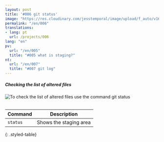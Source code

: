 ```yaml
---
layout: post
title: '#006 git status'
image: "https://res.cloudinary.com/jesstemporal/image/upload/f_auto/v1642878594/gitfichas/en/006/thumbnail_xktgvb.jpg"
permalink: "/en/006"
translations:
- lang: pt
  url: /projects/006
lang: "en"
pv:
  url: "/en/005"
  title: "#005 what is staging?"
nt:
  url: "/en/007"
  title: "#007 git log"
---
```

##### Checking the list of altered files

<img alt="To check the list of altered files use the command git status" src="https://res.cloudinary.com/jesstemporal/image/upload/v1642878594/gitfichas/en/006/full_rgotw0.jpg"><br><br>

| Command | Description |
|---------|-------------|
| `status` | Shows the staging area |
{: .styled-table}